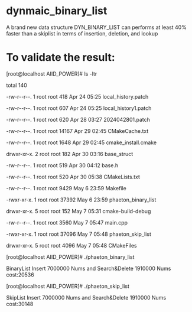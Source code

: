 # dynmaic_binary_list
A brand new data structure DYN_BINARY_LIST can performs at least 40% faster than a skiplist in terms of insertion, deletion, and lookup
# To validate the result:

[root@localhost AIID_POWER]# ls -ltr

total 140

-rw-r--r--. 1 root root   418 Apr 24 05:25 local_history.patch

-rw-r--r--. 1 root root   607 Apr 24 05:25 local_history1.patch

-rw-r--r--. 1 root root   620 Apr 28 03:27 2024042801.patch

-rw-r--r--. 1 root root 14167 Apr 29 02:45 CMakeCache.txt

-rw-r--r--. 1 root root  1648 Apr 29 02:45 cmake_install.cmake

drwxr-xr-x. 2 root root   182 Apr 30 03:16 base_struct

-rw-r--r--. 1 root root   519 Apr 30 04:12 base.h

-rw-r--r--. 1 root root   520 Apr 30 05:38 CMakeLists.txt

-rw-r--r--. 1 root root  9429 May  6 23:59 Makefile

-rwxr-xr-x. 1 root root 37392 May  6 23:59 phaeton_binary_list

drwxr-xr-x. 5 root root   152 May  7 05:31 cmake-build-debug

-rw-r--r--. 1 root root  3560 May  7 05:47 main.cpp

-rwxr-xr-x. 1 root root 37096 May  7 05:48 phaeton_skip_list

drwxr-xr-x. 5 root root  4096 May  7 05:48 CMakeFiles

[root@localhost AIID_POWER]# ./phaeton_binary_list

BinaryList Insert 7000000 Nums and Search&Delete 1910000 Nums cost:20536

[root@localhost AIID_POWER]# ./phaeton_skip_list

SkipList Insert 7000000 Nums and Search&Delete 1910000 Nums cost:30148


